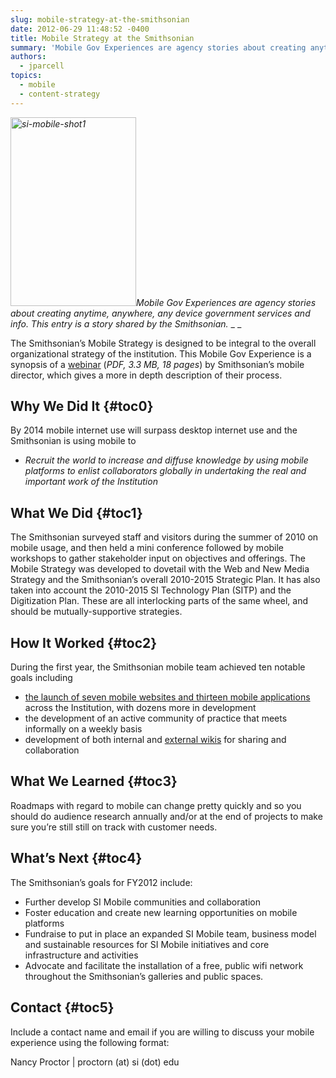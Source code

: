 ```yaml
---
slug: mobile-strategy-at-the-smithsonian
date: 2012-06-29 11:48:52 -0400
title: Mobile Strategy at the Smithsonian
summary: 'Mobile Gov Experiences are agency stories about creating anytime, anywhere, any device government services and info. This entry is a story shared by the Smithsonian.  The Smithsonian&#8217;s Mobile Strategy is designed to be integral to the overall organizational strategy of the institution. This Mobile Gov Experience is a synopsis of a webinar (PDF, 3.3 MB, 18 pages) by Smithsonian’s'
authors:
  - jparcell
topics:
  - mobile
  - content-strategy
---
```


_[<img class="size-full wp-image-93762 alignright" alt="si-mobile-shot1" src="https://s3.amazonaws.com/digitalgov/_legacy-img/2013/12/si-mobile-shot1.jpg" width="201" height="302" />](https://s3.amazonaws.com/digitalgov/_legacy-img/2013/12/si-mobile-shot1.jpg)Mobile Gov Experiences are agency stories about creating anytime, anywhere, any device government services and info. This entry is a story shared by the Smithsonian._ _
  _ 

The Smithsonian&#8217;s Mobile Strategy is designed to be integral to the overall organizational strategy of the institution. This Mobile Gov Experience is a synopsis of a [webinar](https://s3.amazonaws.com/digitalgov/_legacy-img/2012/06/mobile-strategy-at-the-smithsonian-slides.pdf) (_PDF, 3.3 MB, 18 pages_) by Smithsonian’s mobile director, which gives a more in depth description of their process.

## <a name="x-Why We Did It"></a>Why We Did It {#toc0}

By 2014 mobile internet use will surpass desktop internet use and the Smithsonian is using mobile to

  * _Recruit the world to increase and diffuse knowledge by using mobile platforms to enlist collaborators globally in undertaking the real and important work of the Institution_

## <a name="x-What We Did"></a>What We Did {#toc1}

The Smithsonian surveyed staff and visitors during the summer of 2010 on mobile usage, and then held a mini conference followed by mobile workshops to gather stakeholder input on objectives and offerings. The Mobile Strategy was developed to dovetail with the Web and New Media Strategy and the Smithsonian’s overall 2010-2015 Strategic Plan. It has also taken into account the 2010-2015 SI Technology Plan (SITP) and the Digitization Plan. These are all interlocking parts of the same wheel, and should be mutually-supportive strategies.

## <a name="x-How It Worked"></a>How It Worked {#toc2}

During the first year, the Smithsonian mobile team achieved ten notable goals including

  * <a href="http://si.edu/Connect/Mobile#SocialMedia" rel="nofollow">the launch of seven mobile websites and thirteen mobile applications</a> across the Institution, with dozens more in development
  * the development of an active community of practice that meets informally on a weekly basis
  * development of both internal and [external wikis](http://smithsonian-webstrategy.wikispaces.com/Mobile) for sharing and collaboration

## <a name="x-What We Learned"></a>What We Learned {#toc3}

Roadmaps with regard to mobile can change pretty quickly and so you should do audience research annually and/or at the end of projects to make sure you&#8217;re still still on track with customer needs.

## <a name="x-What's Next"></a>What&#8217;s Next {#toc4}

The Smithsonian&#8217;s goals for FY2012 include:

  * Further develop SI Mobile communities and collaboration
  * Foster education and create new learning opportunities on mobile platforms
  * Fundraise to put in place an expanded SI Mobile team, business model and sustainable resources for SI Mobile initiatives and core infrastructure and activities
  * Advocate and facilitate the installation of a free, public wifi network throughout the Smithsonian’s galleries and public spaces.

## <a name="x-Contact"></a>Contact {#toc5}

Include a contact name and email if you are willing to discuss your mobile experience using the following format:
  
Nancy Proctor | proctorn (at) si (dot) edu